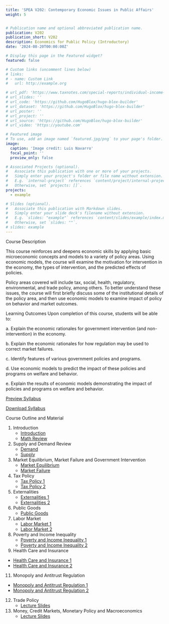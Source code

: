 ```yaml
---
title: 'SPEA V202: Contemporary Economic Issues in Public Affairs'
weight: 5


# Publication name and optional abbreviated publication name.
publication: V202
publication_short: V202
description: Economics for Public Policy (Introductory)
date: '2024-08-20T00:00:00Z'

# Display this page in the Featured widget?
featured: false

# Custom links (uncomment lines below)
# links:
# - name: Custom Link
#   url: http://example.org

# url_pdf: 'https://www.taxnotes.com/special-reports/individual-income-taxation/long-term-trends-state-personal-income-tax/2024/04/11/7jdd2'
# url_slides: ''
# url_code: 'https://github.com/HugoBlox/hugo-blox-builder'
# url_dataset: 'https://github.com/HugoBlox/hugo-blox-builder'
# url_poster: ''
# url_project: ''
# url_source: 'https://github.com/HugoBlox/hugo-blox-builder'
# url_video: 'https://youtube.com'

# Featured image
# To use, add an image named `featured.jpg/png` to your page's folder.
image:
  caption: 'Image credit: Luis Navarro'
  focal_point: ''
  preview_only: false

# Associated Projects (optional).
#   Associate this publication with one or more of your projects.
#   Simply enter your project's folder or file name without extension.
#   E.g. `internal-project` references `content/project/internal-project/index.md`.
#   Otherwise, set `projects: []`.
projects:
  - example

# Slides (optional).
#   Associate this publication with Markdown slides.
#   Simply enter your slide deck's filename without extension.
#   E.g. `slides: "example"` references `content/slides/example/index.md`.
#   Otherwise, set `slides: ""`.
# slides: example
---
```


Course Description 

This course reinforces and deepens economic skills by applying basic microeconomic concepts and models to a variety of policy areas. Using economic models, the course will examine the motivation for intervention in the economy, the types of intervention, and the predicted effects of policies.

Policy areas covered will include tax, social, health, regulatory, environmental, and trade policy, among others. To better understand these issues, the course will first briefly discuss some of the institutional details of the policy area, and then use economic models to examine impact of policy on behavior and market outcomes.

Learning Outcomes
Upon completion of this course, students will be able to: 

a. Explain the economic rationales for government intervention (and non-intervention) in the economy.

b. Explain the economic rationales for how regulation may be used to correct market failures.

c. Identify features of various government policies and programs.

d. Use economic models to predict the impact of these policies and programs on welfare and behavior.

e. Explain the results of economic models demonstrating the impact of policies and programs on welfare and behavior.

<a href="docs/v202_syllabus.pdf" target="_blank" class="btn btn-primary">Preview Syllabus</a>

<a href="docs/v202_syllabus.pdf" download class="btn btn-secondary">Download Syllabus</a>

Course Outline and Material

1. Introduction
   - [Introduction](slides/1_Introduction.pdf)
   - [Math Review](slides/2_MathReview.pdf)
2. Supply and Demand Review
   - [Demand](slides/3_Demand.pdf)
   - [Supply](slides/4_Supply.pdf)
3. Market Equilibrium, Market Failure and Government Intervention
   - [Market Equilibrium](slides/5_Market_Equilibrium.pdf)
   - [Market Failure](slides/6_GovtIntervention_MktFailure.pdf)
4. Tax Policy
   - [Tax Policy 1](slides/7_TaxPolicy1.pdf)
   - [Tax Policy 2](slides/7_TaxPolicy2.pdf)
6. Externalities
   - [Externalities 1](slides/8_Externalities1.pdf)
   - [Externalities 2](slides/8_Externalities2.pdf)
7. Public Goods
   - [Public Goods](slides/9_PublicGoods.pdf)
8. Labor Market
   - [Labor Market 1](slides/10_LaborMarket.pdf)
   - [Labor Market 2](slides/10_LaborMarket_2.pdf)
9. Poverty and Income Inequality
   - [Poverty and Income Inequality 1](slides/11_Poverty_Income_Inequality.pdf)
   - [Poverty and Income Inequality 2](slides/11_Poverty_Income_Inequality2.pdf)
10. Health Care and Insurance
   - [Health Care and Insurance 1](slides/12_Healthcare_Insurance.pdf)
   - [Health Care and Insurance 2](slides/12_Healthcare_Insurance2.pdf)
11. Monopoly and Antitrust Regulation
   - [Monopoly and Antitrust Regulation 1](slides/13_Monopoly.pdf)
   - [Monopoly and Antitrust Regulation 2](slides/13_Monopoly2.pdf)
12. Trade Policy
    - [Lecture Slides](slides/14_TradePolicy.pdf)
13. Money, Credit Markets, Monetary Policy and Macroeconomics
    - [Lecture Slides](slides/15_MacroeconomicMonetaryPolicy.pdf)
